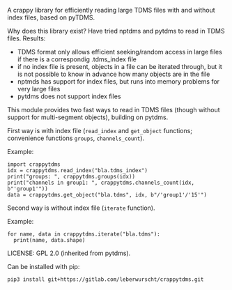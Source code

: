 A crappy library for efficiently reading large TDMS files with and without index files, based on pyTDMS.

Why does this library exist? Have tried nptdms and pytdms to read in TDMS files. Results:
  - TDMS format only allows efficient seeking/random access in large files if there is a correspondig .tdms_index file
  - if no index file is present, objects in a file can be iterated through, but it is not possible to know in advance how many objects are in the file
  - nptmds has support for index files, but runs into memory problems for very large files
  - pytdms does not support index files

This module provides two fast ways to read in TDMS files (though without support for multi-segment objects), building on pytdms.

First way is with index file (`read_index` and `get_object` functions; convenience functions `groups`, `channels_count`).

Example: 
  ```
  import crappytdms
  idx = crappytdms.read_index("bla.tdms_index")
  print("groups: ", crappytdms.groups(idx))
  print("channels in group1: ", crappytdms.channels_count(idx, b"'group1'"))
  data = crappytdms.get_object("bla.tdms", idx, b"/'group1'/'15'")
  ```

Second way is without index file (`iterate` function).

Example:
  ```
  for name, data in crappytdms.iterate("bla.tdms"):
    print(name, data.shape)
  ```

LICENSE: GPL 2.0 (inherited from pytdms).

Can be installed with pip:

  ```
  pip3 install git+https://gitlab.com/leberwurscht/crappytdms.git
  ```
